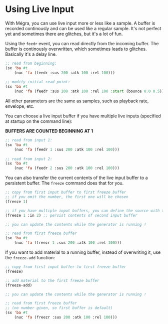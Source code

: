 # Using Live Input

With Mégra, you can use live input more or less like a sample. A buffer is recorded continously and can be used
like a regular sample. It's not perfect yet and sometimes there are glitches, but it's a lot of fun.

Using the `feedr` event, you can read directly from the incoming buffer. The buffer is continously overwritten,
which sometimes leads to glitches. Basically it's a delay line.

```lisp
;; read from beginning:
(sx 'ba #t
	(nuc 'fa (feedr :sus 200 :atk 100 :rel 100)))
	
;; modify initial read point:
(sx 'ba #t
	(nuc 'fa (feedr :sus 200 :atk 100 :rel 100 :start (bounce 0.0 0.5))))
```

All other parameters are the same as samples, such as playback rate, envelope, etc.

You can choose a live input buffer if you have multiple live inputs (specified at startup on the command line):

**BUFFERS ARE COUNTED BEGINNING AT 1**

```lisp
;; read from input 1:
(sx 'ba #t
	(nuc 'fa (feedr 1 :sus 200 :atk 100 :rel 100)))
	
;; read from input 2:
(sx 'ba #t
	(nuc 'fa (feedr 2 :sus 200 :atk 100 :rel 100)))
```

You can also transfer the current contents of the live input buffer to a persistent buffer. The `freeze` command does that for you.

```lisp
;; copy from first input buffer to first freeze buffer
;; if you omit the number, the first one will be chosen
(freeze 1)

;; if you have multiple input buffers, you can define the source with the :in argument
(freeze 1 :in 2) ;; persist contents of second input buffer

;; you can update the contents while the generator is running !

;; read from first freeze buffer
(sx 'ba #t
	(nuc 'fa (freezr 1 :sus 200 :atk 100 :rel 100)))
```

If you want to add material to a running buffer, instead of overwriting it, use the `freeze-add` function:

```lisp
;; copy from first input buffer to first freeze buffer
(freeze)

;; add material to the first freeze buffer
(freeze-add) 

;; you can update the contents while the generator is running !

;; read from first freeze buffer
;; (no number given, so first buffer is default)
(sx 'ba #t
	(nuc 'fa (freezr :sus 200 :atk 100 :rel 100)))
```
